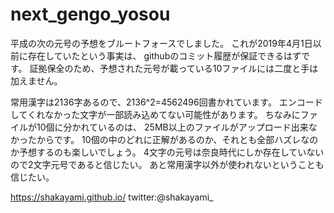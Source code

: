# next_gengo_yosou
平成の次の元号の予想をブルートフォースでしました。
これが2019年4月1日以前に存在していたという事実は、
githubのコミット履歴が保証できるはずです。
証拠保全のため、予想された元号が載っている10ファイルには二度と手は加えません。

常用漢字は2136字あるので、2136^2=4562496回書かれています。
エンコードしてくれなかった文字が一部読み込めてない可能性があります。
ちなみにファイルが10個に分かれているのは、
25MB以上のファイルがアップロード出来なかったからです。
10個の中のどれに正解があるのか、それとも全部ハズレなのか予想するのも楽しいでしょう。
4文字の元号は奈良時代にしか存在していないので2文字元号であると信じたい。
あと常用漢字以外が使われないということも信じたい。

https://shakayami.github.io/
twitter:@shakayami_
